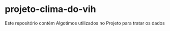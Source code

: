 # projeto-clima-do-vih
Este repositório contém Algotimos utilizados no Projeto para tratar os dados 
